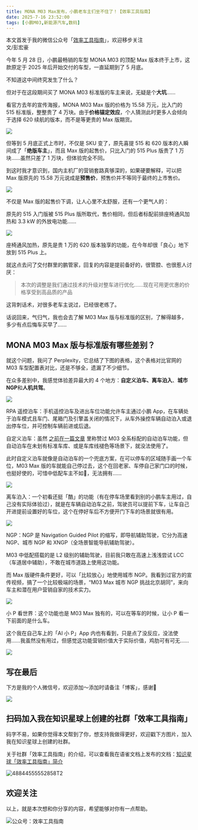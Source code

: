 ```yaml
---
title: MONA M03 Max发布，小鹏老车主们坐不住了！【效率工具指南】
date: 2025-7-16 23:52:00               
tags: [小鹏M03,新能源汽车,数码]                                                                               
---
```

本文首发于我的微信公众号「[效率工具指南](https://mp.weixin.qq.com/s/4U9FQwUjJ3JUieci1WROgw)」，欢迎移步关注           
文/彭宏豪   

今年 5 月 28 日，小鹏最畅销的车型 MONA M03 的顶配 Max 版本终于上市，这款原定于 2025 年后开始交付的车型，一直延期到了 5 月底。  

不知道这中间终究发生了什么？   

但对于在这段期间买了 MONA M03 标准版的车主来说，无疑是个**大坑**……

看官方去年的宣传海报，MONA M03 Max 版的价格为 15.58 万元，比入门的 515 标准版，整整贵了 4 万块。由于**价格锚定效应**，个人猜测此时更多人会倾向于选择 620 续航的版本，而不是等更贵的 Max 版期货。         

![](https://img.penghh.fun/2025/07/16/17522421378598.jpg)

但等到 5 月底正式上市时，不仅是 SKU 变了，原先喜提 515 和 620 版本的人瞬间成了「**绝版车主**」，而且 Max 版的起售价，只比入门的 515 Plus 版贵了 1 万块……虽然只差了 1 万块，但体验完全不同。      

到这时我才意识到，国内主机厂的营销套路真够深的，如果硬要解释，可以把 Max 版原先的 15.58 万元说成是**预售价**，预售价并不等同于最终的上市售价。    

![](https://img.penghh.fun/2025/07/16/17522423466087.jpg)

不仅是 Max 版的起售价下调，让人心里不太舒服，还有一个更气人的：

原先的 515 入门版被 515 Plus 版所取代，售价相同，但后者标配前排座椅通风加热和 3.3 kW 的外放电功能……

![](https://img.penghh.fun/2025/07/16/17522442340453.jpg)

座椅通风加热，原先是贵 1 万的 620 版本独享的功能，在今年却很「良心」地下放到 515 Plus 上。 

就这点去问了交付群里的鹏管家，回复的内容是提前备好的，很管腔、也很惹人讨厌：  

> 本次的调整是我们通过技术的升级对整车进行优化……现在可用更优惠的价格享受到高品质的产品

这背刺话术，对很多老车主说过，已经很老练了。  

话说回来，气归气，我也会去了解 M03 Max 版与标准版的区别，了解得越多，多少有点后悔车买早了……         

## MONA M03 Max 版与标准版有哪些差别？ 

就这个问题，我问了 Perplexity，它总结了下图的表格，这个表格对比官网的 M03 车型配置表对比，还是不够全，遗漏了不少细节。 

在众多差别中，我感觉体验差异最大的 4 个地方：**自定义泊车、离车泊入**、**城市 NGP**和**人机共驾**。  

![](https://img.penghh.fun/2025/07/16/17522412471136.jpg)

RPA 遥控泊车：手机遥控泊车及进出车位功能允许车主通过小鹏 App，在车辆处于泊车模式且车门、尾箱门及引擎盖关闭的情况下，从车外操控车辆自动泊入或退出停车位，并可控制车辆前进或后退。    

自定义泊车：虽然 [之前在一篇文章](https://mp.weixin.qq.com/s/I66qWqKz47Wa7WzTWMT2Sg) 里称赞过 M03 全系标配的自动泊车功能，但自动泊车在未划有标准车库、或是车库线褪色等场景下，就没法使用了。

此时自定义泊车就像是自动泊车的一个兜底方案，在可以停车的区域随手画一个车位，M03 Max 版的车就能自己停过去，这个在回老家、车停自己家门口的时候，也挺好使的，可惜中低配车主不如🐶，无法拥有……     

![](https://img.penghh.fun/2025/07/16/17523976298922.jpg)

离车泊入：一个初看还挺「酷」的功能（有在停车场里看到别的小鹏车主用过，自己没有实际体验过），就是在车辆自动泊车之前，驾驶员可以提前下车，让车自己开进提前设置好的车位，这个在停好车后不方便开门下车的场景就很有用。    

![](https://img.penghh.fun/2025/07/16/17525551997159.jpg)


NGP：NGP 是 Navigation Guided Pilot 的缩写，即导航辅助驾驶，它分为高速 NGP、城市 NGP 和 XNGP（全场景智能导航辅助驾驶）。

M03 中低配搭载的是 L2 级别的辅助驾驶，目前我只敢在高速上浅浅尝试 LCC（车道居中辅助），不敢在城市道路上使用这功能。

而 Max 版硬件条件更好，可以「比较放心」地使用城市 NGP。我看到过官方的宣传视频，搞了一个比较极端的场景，“M03 Max 城市 NGP 挑战北京胡同”，来向车主和潜在用户营销自家的技术实力。  

![](https://img.penghh.fun/2025/07/16/img4798.jpg)


小 P 看世界：这个功能也是 M03 Max 独有的，可以在等车的时候，让小 P 看一下前面的是什么车。

这个我在自己车上的「AI 小 P」App 内也有看到，只是点了没反应，没法使用……我虽然没有用过，但感觉这功能营销价值大于实际价值，鸡肋可有可无……   

![](https://img.penghh.fun/2025/07/16/17523963236232.jpg)

## 写在最后    

下方是我的个人微信号，欢迎添加～添加时请备注「博客」，感谢🙏      

![](https://img.penghh.fun/2024/08/19/img2636.JPG)

## 扫码加入我在知识星球上创建的社群「效率工具指南」  

码字不易，如果你觉得本文帮到了你，想支持我做得更好，欢迎戳下方图片，加入我在知识星球上创建的社群。      

关于社群「效率工具指南」的介绍，可以查看我在语雀文档上发布的文档：[知识星球「效率工具指南」简介](https://www.yuque.com/penghonghao/af0aai/glwrg2dl0dqlegi6?singleDoc#)    

![48844555552858T2](https://img.penghh.fun/2023/03/25/48844555552858t2.JPG)   

## 欢迎关注     

以上，就是本次想和你分享的内容，希望能够对你有一点帮助。     

![公众号：效率工具指南](https://img.penghh.fun/2021/05/28/gong-zhong-hao-wei-bu-er-wei-ma-dailogo.png)     
